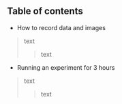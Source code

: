 ## Table of contents


- How to record data and images
> text
>> text

- Running an experiment for 3 hours
> text
>> text

